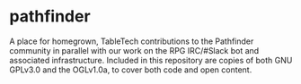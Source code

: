 # pathfinder

A place for homegrown, TableTech contributions to the Pathfinder community in parallel with our work on the RPG IRC/#Slack bot and associated infrastructure. Included in this repository are copies of both GNU GPLv3.0 and the OGLv1.0a, to cover both code and open content.

